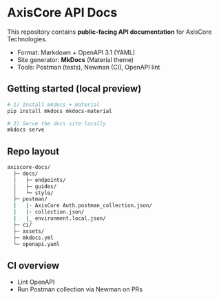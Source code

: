# AxisCore API Docs

This repository contains **public-facing API documentation** for AxisCore Technologies.

- Format: Markdown + OpenAPI 3.1 (YAML)
- Site generator: **MkDocs** (Material theme)
- Tools: Postman (tests), Newman (CI), OpenAPI lint

## Getting started (local preview)

```bash
# 1) Install mkdocs + material
pip install mkdocs mkdocs-material

# 2) Serve the docs site locally
mkdocs serve
```

## Repo layout

```bash
axiscore-docs/
  ├─ docs/
  │   ├─ endpoints/
  │   ├─ guides/
  │   └─ style/
  ├─ postman/
  |   |- AxisCore Auth.postman_collection.json/
  |   |- collection.json/
  |   |_ environment.local.json/
  ├─ ci/
  ├─ assets/
  ├─ mkdocs.yml
  └─ openapi.yaml
```

## CI overview

- Lint OpenAPI
- Run Postman collection via Newman on PRs
